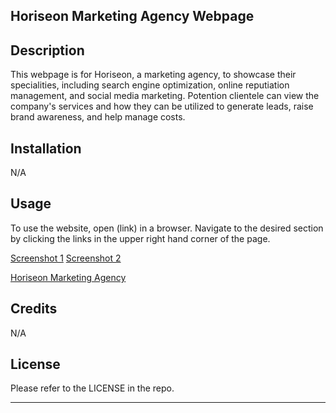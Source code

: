 ## Horiseon Marketing Agency Webpage

## Description

This webpage is for Horiseon, a marketing agency, to showcase their specialities, including search engine optimization, online reputiation management, and social media marketing. Potention clientele can view the company's services and how they can be utilized to generate leads, raise brand awareness, and help manage costs.

## Installation

N/A

## Usage

To use the website, open (link) in a browser. Navigate to the desired section by clicking the links in the upper right hand corner of the page.

[Screenshot 1](assets/images/screenshot-1.PNG)
[Screenshot 2](assets/images/screenshot-2.PNG)

[Horiseon Marketing Agency](https://lexigeller.github.io/02-Challenge-1-Geller/)

## Credits

N/A

## License

Please refer to the LICENSE in the repo.

---